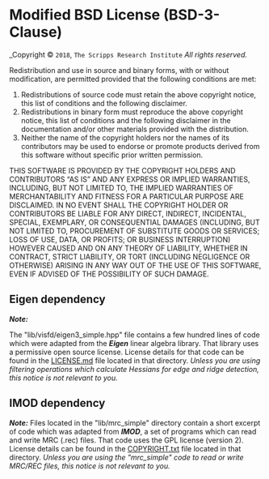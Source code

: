 Modified BSD License (BSD-3-Clause)
====================

_Copyright © `2018`, `The Scripps Research Institute`
_All rights reserved._

Redistribution and use in source and binary forms, with or without
modification, are permitted provided that the following conditions are met:

1. Redistributions of source code must retain the above copyright
   notice, this list of conditions and the following disclaimer.
2. Redistributions in binary form must reproduce the above copyright
   notice, this list of conditions and the following disclaimer in the
   documentation and/or other materials provided with the distribution.
3. Neither the name of the copyright holders nor the names of its
   contributors may be used to endorse or promote products derived from 
   this software without specific prior written permission.

THIS SOFTWARE IS PROVIDED BY THE COPYRIGHT HOLDERS AND CONTRIBUTORS “AS IS”
AND ANY EXPRESS OR IMPLIED WARRANTIES, INCLUDING, BUT NOT LIMITED TO, THE
IMPLIED WARRANTIES OF MERCHANTABILITY AND FITNESS FOR A PARTICULAR PURPOSE
ARE DISCLAIMED. IN NO EVENT SHALL THE COPYRIGHT HOLDER OR CONTRIBUTORS BE
LIABLE FOR ANY DIRECT, INDIRECT, INCIDENTAL, SPECIAL, EXEMPLARY, OR
CONSEQUENTIAL DAMAGES (INCLUDING, BUT NOT LIMITED TO, PROCUREMENT OF
SUBSTITUTE GOODS OR SERVICES; LOSS OF USE, DATA, OR PROFITS; OR BUSINESS
INTERRUPTION) HOWEVER CAUSED AND ON ANY THEORY OF LIABILITY, WHETHER IN
CONTRACT, STRICT LIABILITY, OR TORT (INCLUDING NEGLIGENCE OR OTHERWISE)
ARISING IN ANY WAY OUT OF THE USE OF THIS SOFTWARE, EVEN IF ADVISED OF
THE POSSIBILITY OF SUCH DAMAGE.


## Eigen dependency
***Note:***

The "lib/visfd/eigen3_simple.hpp" file contains a few hundred lines
of code which were adapted from the ***Eigen*** linear algebra library.
That library uses a permissive open source license.
License details for that code can be found in the
[LICENSE.md](lib/eigen_simple/LICENSE.md)
file located in that directory.
*Unless you are using filtering operations which calculate Hessians
 for edge and ridge detection, this notice is not relevant to you.*


## IMOD dependency
***Note:***
Files located in the "lib/mrc_simple" directory contain
a short excerpt of code which was adapted from ***IMOD***,
a set of programs which can read and write MRC (.rec) files.
That code uses the GPL license (version 2).
License details can be found in the
[COPYRIGHT.txt](lib/mrc_simple/COPYRIGHT.txt)
file located in that directory.
*Unless you are using the "mrc_simple" code to read or write MRC/REC files,
 this notice is not relevant to you.*
